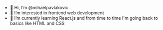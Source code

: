 - 👋 Hi, I’m @mihaelpavlakovic
- 👀 I’m interested in frontend web development
- 🌱 I’m currently learning React.js and from time to time I'm going back to basics like HTML and CSS

<!---
mihaelpavlakovic/mihaelpavlakovic is a ✨ special ✨ repository because its `README.md` (this file) appears on your GitHub profile.
You can click the Preview link to take a look at your changes.
--->
